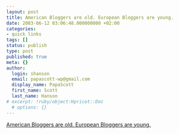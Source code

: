 ```yaml
---
layout: post
title: American Bloggers are old. European Bloggers are young.
date: 2003-06-12 03:06:48.000000000 +02:00
categories:
- quick links
tags: []
status: publish
type: post
published: true
meta: {}
author:
  login: shanson
  email: papascott-wp@gmail.com
  display_name: PapaScott
  first_name: Scott
  last_name: Hanson
# excerpt: !ruby/object:Hpricot::Doc
  # options: {}
---
```

<p><a title="Pot belly? Over 40? I guess I'd have fit in better in Boston than in Vienna" href="http://www.roell.net/weblog/archiv/2003/06/09/wbs_alte_leute.shtml">American Bloggers are old. European Bloggers are young.</a></p>
